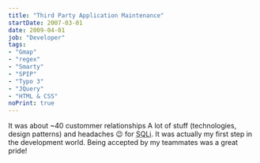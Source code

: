 ```yaml
---
title: "Third Party Application Maintenance"
startDate: 2007-03-01
date: 2009-04-01
job: "Developer"
tags:
- "Gmap"
- "regex"
- "Smarty"
- "SPIP"
- "Typo 3"
- "JQuery"
- "HTML & CSS"
noPrint: true
---
```


It was about ~40 custommer relationships<!--more-->
A lot of stuff (technologies, design patterns) and headaches :wink: for <abbr title="IT service management company">SQLi</abbr>. It was actually my first step in the development world. Being accepted by my teammates was a great pride!